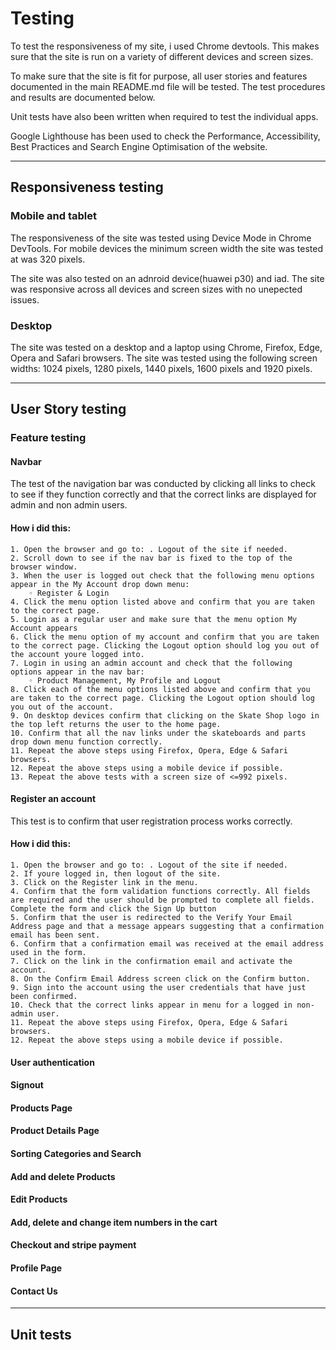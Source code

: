 # Testing

To test the responsiveness of my site, i used Chrome devtools. This makes sure that the site is run on a variety of different devices and screen sizes.

To make sure that the site is fit for purpose, all user stories and features documented in the main README.md file will be tested. The test procedures and results are documented below.

Unit tests have also been written when required to test the individual apps.

Google Lighthouse has been used to check the Performance, Accessibility, Best Practices and Search Engine Optimisation of the website.

----------

## Responsiveness testing

### Mobile and tablet
The responsiveness of the site was tested using Device Mode in Chrome DevTools. For mobile devices the minimum screen width the site was tested at was 320 pixels.

The site was also tested on an adnroid device(huawei p30) and iad. The site was responsive across all devices and screen sizes with no unepected issues.

### Desktop
The site was tested on a desktop and a laptop using Chrome, Firefox, Edge, Opera and Safari browsers. The site was tested using the following screen widths: 1024 pixels, 1280 pixels, 1440 pixels, 1600 pixels and 1920 pixels.

---------

## User Story testing

### Feature testing

#### Navbar
The test of the navigation bar was conducted by clicking all links to check to see if they function correctly and that the correct links are displayed for admin and non admin users.

#### How i did this:

    1. Open the browser and go to: . Logout of the site if needed.
    2. Scroll down to see if the nav bar is fixed to the top of the browser window.
    3. When the user is logged out check that the following menu options appear in the My Account drop down menu:
        ◦ Register & Login
    4. Click the menu option listed above and confirm that you are taken to the correct page.
    5. Login as a regular user and make sure that the menu option My Account appears
    6. Click the menu option of my account and confirm that you are taken to the correct page. Clicking the Logout option should log you out of the account youre logged into.
    7. Login in using an admin account and check that the following options appear in the nav bar:
        ◦ Product Management, My Profile and Logout
    8. Click each of the menu options listed above and confirm that you are taken to the correct page. Clicking the Logout option should log you out of the account.
    9. On desktop devices confirm that clicking on the Skate Shop logo in the top left returns the user to the home page.
    10. Confirm that all the nav links under the skateboards and parts drop down menu function correctly.
    11. Repeat the above steps using Firefox, Opera, Edge & Safari browsers.
    12. Repeat the above steps using a mobile device if possible.
    13. Repeat the above tests with a screen size of <=992 pixels.

#### Register an account
This test is to confirm that user registration process works correctly.

#### How i did this:

    1. Open the browser and go to: . Logout of the site if needed.
    2. If youre logged in, then logout of the site.
    3. Click on the Register link in the menu.
    4. Confirm that the form validation functions correctly. All fields are required and the user should be prompted to complete all fields.
    Complete the form and click the Sign Up button
    5. Confirm that the user is redirected to the Verify Your Email Address page and that a message appears suggesting that a confirmation email has been sent.
    6. Confirm that a confirmation email was received at the email address used in the form.
    7. Click on the link in the confirmation email and activate the account.
    8. On the Confirm Email Address screen click on the Confirm button.
    9. Sign into the account using the user credentials that have just been confirmed.
    10. Check that the correct links appear in menu for a logged in non-admin user.
    11. Repeat the above steps using Firefox, Opera, Edge & Safari browsers.
    12. Repeat the above steps using a mobile device if possible.

#### User authentication

#### Signout

#### Products Page

#### Product Details Page

#### Sorting Categories and Search

#### Add and delete Products

#### Edit Products

#### Add, delete and change item numbers in the cart

#### Checkout and stripe payment

#### Profile Page

#### Contact Us

----------

## Unit tests